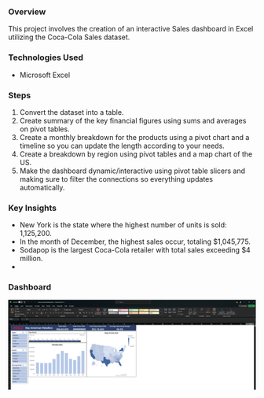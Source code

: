 ### Overview
This project involves the creation of an interactive Sales dashboard in Excel utilizing the Coca-Cola Sales dataset.

### Technologies Used
- Microsoft Excel

### Steps
1. Convert the dataset into a table.
2. Create summary of the key financial figures using sums and averages on pivot tables.
3. Create a monthly breakdown for the products using a pivot chart and a timeline so you can update the length according to your needs.
4. Create a breakdown by region using pivot tables and a map chart of the US.
5. Make the dashboard dynamic/interactive using pivot table slicers and making sure to filter the connections so everything updates automatically.

### Key Insights
- New York is the state where the highest number of units is sold: 1,125,200.
- In the month of December, the highest sales occur, totaling $1,045,775.
- Sodapop is the largest Coca-Cola retailer with total sales exceeding $4 million.
- 
### Dashboard
![Image alt text](https://github.com/SudeekshaVandrangi/Coca_Cola_Sales_Analysis/blob/main/Screenshot%202025-04-07%20162759.png)
